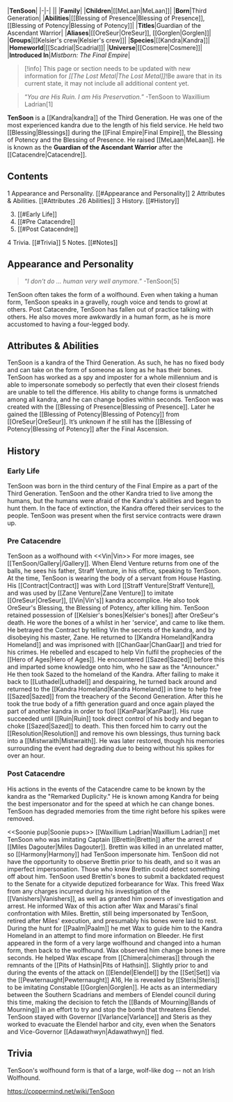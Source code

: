 |**TenSoon**|
|-|-|
||
|**Family**|
|**Children**|[[MeLaan\|MeLaan]]|
|**Born**|Third Generation|
|**Abilities**|[[Blessing of Presence\|Blessing of Presence]], [[Blessing of Potency\|Blessing of Potency]]|
|**Titles**|Guardian of the Ascendant Warrior|
|**Aliases**|[[OreSeur\|OreSeur]], [[Gorglen\|Gorglen]]|
|**Groups**|[[Kelsier's crew\|Kelsier's crew]]|
|**Species**|[[Kandra\|Kandra]]|
|**Homeworld**|[[Scadrial\|Scadrial]]|
|**Universe**|[[Cosmere\|Cosmere]]|
|**Introduced In**|*Mistborn: The Final Empire*|

> [!info] This page or section needs to be updated with new information for *[[The Lost Metal\|The Lost Metal]]*!Be aware that in its current state, it may not include all additional content yet.

>“*You are His Ruin. I am His Preservation.*”
\-TenSoon to Waxillium Ladrian[1]


**TenSoon** is a [[Kandra\|kandra]] of the Third Generation. He was one of the most experienced kandra due to the length of his field service. He held two [[Blessing\|Blessings]] during the [[Final Empire\|Final Empire]], the Blessing of Potency and the Blessing of Presence. He raised [[MeLaan\|MeLaan]]. He is known as the **Guardian of the Ascendant Warrior** after the [[Catacendre\|Catacendre]].


## Contents

1 Appearance and Personality. [[#Appearance and Personality]] 
2 Attributes & Abilities. [[#Attributes .26 Abilities]] 
3 History. [[#History]] 

3. [[#Early Life]] 
3. [[#Pre Catacendre]] 
3. [[#Post Catacendre]] 


4 Trivia. [[#Trivia]] 
5 Notes. [[#Notes]] 


## Appearance and Personality
>“*I don’t do … human very well anymore.*”
\-TenSoon[5]


TenSoon often takes the form of a wolfhound. Even when taking a human form, TenSoon speaks in a gravelly, rough voice and tends to growl at others. Post Catacendre, TenSoon has fallen out of practice talking with others. He also moves more awkwardly in a human form, as he is more accustomed to having a four-legged body.

## Attributes & Abilities
TenSoon is a kandra of the Third Generation. As such, he has no fixed body and can take on the form of someone as long as he has their bones. TenSoon has worked as a spy and imposter for a whole millennium and is able to impersonate somebody so perfectly that even their closest friends are unable to tell the difference. His ability to change forms is unmatched among all kandra, and he can change bodies within seconds. TenSoon was created with the [[Blessing of Presence\|Blessing of Presence]]. Later he gained the [[Blessing of Potency\|Blessing of Potency]] from [[OreSeur\|OreSeur]]. It’s unknown if he still has the [[Blessing of Potency\|Blessing of Potency]] after the Final Ascension.

## History
### Early Life
TenSoon was born in the third century of the Final Empire as a part of the Third Generation. TenSoon and the other Kandra tried to live among the humans, but the humans were afraid of the Kandra's abilities and began to hunt them. In the face of extinction, the Kandra offered their services to the people. TenSoon was present when the first service contracts were drawn up.

### Pre Catacendre
  TenSoon as a wolfhound with <<Vin\|Vin>>
For more images, see [[TenSoon/Gallery\|/Gallery]].
When Elend Venture returns from one of the balls, he sees his father, Straff Venture, in his office, speaking to TenSoon. At the time, TenSoon is wearing the body of a servant from House Hasting.
His [[Contract\|Contract]] was with Lord [[Straff Venture\|Straff Venture]], and was used by [[Zane Venture\|Zane Venture]] to imitate [[OreSeur\|OreSeur]], [[Vin\|Vin's]] kandra accomplice. He also took OreSeur's Blessing, the Blessing of Potency, after killing him. TenSoon retained possession of [[Kelsier's bones\|Kelsier's bones]] after OreSeur's death. He wore the bones of a  whilst in her 'service', and came to like them. He betrayed the Contract by telling Vin the secrets of the kandra, and by disobeying his master, Zane. He returned to [[Kandra Homeland\|Kandra Homeland]] and was imprisoned with [[ChanGaar\|ChanGaar]] and tried for his crimes. He rebelled and escaped to help Vin fulfil the prophecies of the [[Hero of Ages\|Hero of Ages]].
He encountered [[Sazed\|Sazed]] before this and imparted some knowledge onto him, who he saw as the "Announcer." He then took Sazed to the homeland of the Kandra.
After failing to make it back to [[Luthadel\|Luthadel]] and despairing, he turned back around and returned to the [[Kandra Homeland\|Kandra Homeland]] in time to help free [[Sazed\|Sazed]] from the treachery of the Second Generation. After this he took the true body of a fifth generation guard and once again played the part of another kandra in order to fool [[KanPaar\|KanPaar]]. His ruse succeeded until [[Ruin\|Ruin]] took direct control of his body and began to choke [[Sazed\|Sazed]] to death. This then forced him to carry out the [[Resolution\|Resolution]] and remove his own blessings, thus turning back into a [[Mistwraith\|Mistwraith]]. He was later restored, though his memories surrounding the event had degrading due to being without his spikes for over an hour.

### Post Catacendre
His actions in the events of the Catacendre came to be known by the kandra as the "Remarked Duplicity." He is known among Kandra for being the best impersonator and for the speed at which he can change bones. TenSoon has degraded memories from the time right before his spikes were removed.

  <<Soonie pup\|Soonie pups>>
[[Waxillium Ladrian\|Waxillium Ladrian]] met TenSoon who was imitating Captain [[Brettin\|Brettin]] after the arrest of [[Miles Dagouter\|Miles Dagouter]]. Brettin was killed in an unrelated matter, so [[Harmony\|Harmony]] had TenSoon impersonate him. TenSoon did not have the opportunity to observe Brettin prior to his death, and so it was an imperfect impersonation. Those who knew Brettin could detect something off about him. TenSoon used Brettin's bones to submit a backdated request to the Senate for a citywide deputized forbearance for Wax. This freed Wax from any charges incurred during his investigation of the [[Vanishers\|Vanishers]], as well as granted him powers of investigation and arrest. He informed Wax of this action after Wax and Marasi's final confrontation with Miles. Brettin, still being impersonated by TenSoon, retired after Miles' execution, and presumably his bones were laid to rest.
During the hunt for [[Paalm\|Paalm]] he met Wax to guide him to the Kandra Homeland in an attempt to find more information on Bleeder. He first appeared in the form of a very large wolfhound and changed into a human form, then back to the wolfhound. Wax observed him change bones in mere seconds. He helped Wax escape from [[Chimera\|chimeras]] through the remnants of the [[Pits of Hathsin\|Pits of Hathsin]].
Slightly prior to and during the events of the attack on [[Elendel\|Elendel]] by the [[Set\|Set]] via the [[Pewternaught\|Pewternaught]] A16, He is revealed by [[Steris\|Steris]] to be imitating Constable [[Gorglen\|Gorglen]]. He acts as an intermediary between the Southern Scadrians and members of Elendel council during this time, making the decision to fetch the [[Bands of Mourning\|Bands of Mourning]] in an effort to try and stop the bomb that threatens Elendel. TenSoon stayed with Governor [[Varlance\|Varlance]] and Steris as they worked to evacuate the Elendel harbor and city, even when the Senators and Vice-Governor [[Adawathwyn\|Adawathwyn]] fled.

## Trivia
TenSoon's wolfhound form is that of a large, wolf-like dog -- not an Irish Wolfhound.


https://coppermind.net/wiki/TenSoon